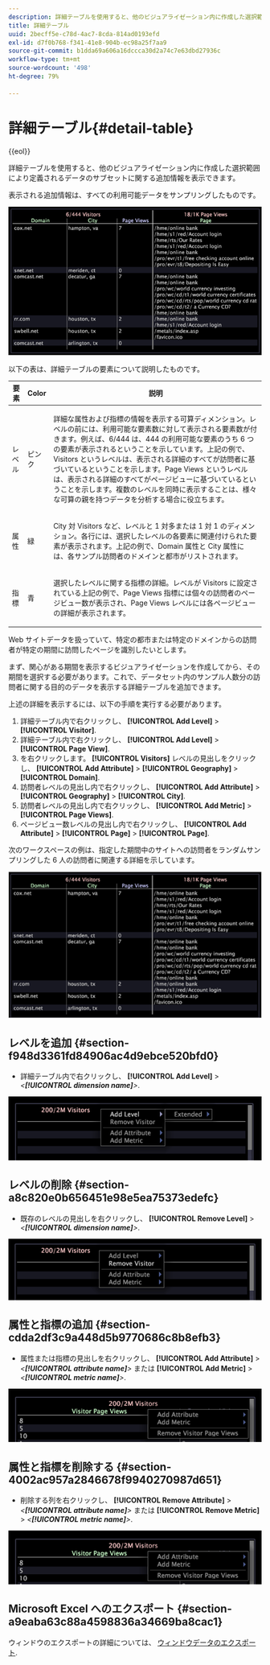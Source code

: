 ```yaml
---
description: 詳細テーブルを使用すると、他のビジュアライゼーション内に作成した選択範囲により定義されるデータのサブセットに関する追加情報を表示できます。
title: 詳細テーブル
uuid: 2becff5e-c78d-4ac7-8cda-814ad0193efd
exl-id: d7f0b768-f341-41e8-904b-ec98a25f7aa9
source-git-commit: b1dda69a606a16dccca30d2a74c7e63dbd27936c
workflow-type: tm+mt
source-wordcount: '498'
ht-degree: 79%

---
```


# 詳細テーブル{#detail-table}

{{eol}}

詳細テーブルを使用すると、他のビジュアライゼーション内に作成した選択範囲により定義されるデータのサブセットに関する追加情報を表示できます。

表示される追加情報は、すべての利用可能データをサンプリングしたものです。

![](assets/vis_details.png)

以下の表は、詳細テーブルの要素について説明したものです。

<table id="table_C88C7F7F5AEA4820B908923E45CC0A62"> 
 <thead> 
  <tr> 
   <th colname="col1" class="entry"> 要素 </th> 
   <th colname="col02" class="entry"> Color </th> 
   <th colname="col2" class="entry"> 説明 </th> 
  </tr> 
 </thead>
 <tbody> 
  <tr> 
   <td colname="col1"> <p>レベル </p> </td> 
   <td colname="col02"> <p>ピンク </p> </td> 
   <td colname="col2"> <p>詳細な属性および指標の情報を表示する可算ディメンション。レベルの前には、利用可能な要素数に対して表示される要素数が付きます。例えば、6/444 は、444 の利用可能な要素のうち 6 つの要素が表示されるということを示しています。上記の例で、Visitors というレベルは、表示される詳細のすべてが訪問者に基づいているということを示します。Page Views というレベルは、表示される詳細のすべてがページビューに基づいているということを示します。複数のレベルを同時に表示することは、様々な可算の親を持つデータを分析する場合に役立ちます。 </p> </td> 
  </tr> 
  <tr> 
   <td colname="col1"> <p>属性 </p> </td> 
   <td colname="col02"> <p>緑 </p> </td> 
   <td colname="col2"> <p>City 対 Visitors など、レベルと 1 対多または 1 対 1 のディメンション。各行には、選択したレベルの各要素に関連付けられた要素が表示されます。上記の例で、Domain 属性と City 属性には、各サンプル訪問者のドメインと都市がリストされます。 </p> </td> 
  </tr> 
  <tr> 
   <td colname="col1"> <p>指標 </p> </td> 
   <td colname="col02"> <p>青 </p> </td> 
   <td colname="col2"> <p>選択したレベルに関する指標の詳細。レベルが Visitors に設定されている上記の例で、Page Views 指標には個々の訪問者のページビュー数が表示され、Page Views レベルには各ページビューの詳細が表示されます。 </p> </td> 
  </tr> 
 </tbody> 
</table>

Web サイトデータを扱っていて、特定の都市または特定のドメインからの訪問者が特定の期間に訪問したページを識別したいとします。

まず、関心がある期間を表示するビジュアライゼーションを作成してから、その期間を選択する必要があります。これで、データセット内のサンプル人数分の訪問者に関する目的のデータを表示する詳細テーブルを追加できます。

上述の詳細を表示するには、以下の手順を実行する必要があります。

1. 詳細テーブル内で右クリックし、 **[!UICONTROL Add Level]** > **[!UICONTROL Visitor]**.
1. 詳細テーブル内で右クリックし、 **[!UICONTROL Add Level]** > **[!UICONTROL Page View]**.
1. を右クリックします。 **[!UICONTROL Visitors]** レベルの見出しをクリックし、 **[!UICONTROL Add Attribute]** > **[!UICONTROL Geography]** > **[!UICONTROL Domain]**.
1. 訪問者レベルの見出し内で右クリックし、 **[!UICONTROL Add Attribute]** > **[!UICONTROL Geography]** > **[!UICONTROL City]**.
1. 訪問者レベルの見出し内で右クリックし、 **[!UICONTROL Add Metric]** > **[!UICONTROL Page Views]**.
1. ページビュー数レベルの見出し内で右クリックし、 **[!UICONTROL Add Attribute]** > **[!UICONTROL Page]** > **[!UICONTROL Page]**.

次のワークスペースの例は、指定した期間中のサイトへの訪問者をランダムサンプリングした 6 人の訪問者に関連する詳細を示しています。

![](assets/client-tab1.png)

## レベルを追加 {#section-f948d3361fd84906ac4d9ebce520bfd0}

* 詳細テーブル内で右クリックし、 **[!UICONTROL Add Level]** > *&lt;**[!UICONTROL dimension name]**>*.

![](assets/mnu_DetailsTable_AddLevel.png)

## レベルの削除 {#section-a8c820e0b656451e98e5ea75373edefc}

* 既存のレベルの見出しを右クリックし、 **[!UICONTROL Remove Level]** > *&lt;**[!UICONTROL dimension name]**>*.

![](assets/mnu_DetailsTable_Level.png)

## 属性と指標の追加 {#section-cdda2df3c9a448d5b9770686c8b8efb3}

* 属性または指標の見出しを右クリックし、 **[!UICONTROL Add Attribute]** > *&lt;**[!UICONTROL attribute name]**>* または **[!UICONTROL Add Metric]** > *&lt;**[!UICONTROL metric name]**>*.

![](assets/mnu_DetailsTable.png)

## 属性と指標を削除する {#section-4002ac957a2846678f9940270987d651}

* 削除する列を右クリックし、 **[!UICONTROL Remove Attribute]** > *&lt;**[!UICONTROL attribute name]**>* または **[!UICONTROL Remove Metric]** > *&lt;**[!UICONTROL metric name]**>*.

![](assets/mnu_DetailsTable.png)

## Microsoft Excel へのエクスポート {#section-a9eaba63c88a4598836a34669ba8cac1}

ウィンドウのエクスポートの詳細については、 [ウィンドウデータのエクスポート](../../../home/c-get-started/c-wk-win-wksp/c-exp-win-data.md#concept-8df61d64ed434cc5a499023c44197349).

